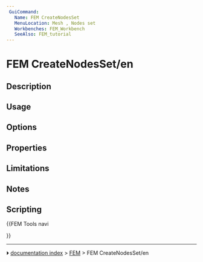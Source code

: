 ```yaml
---
 GuiCommand:
   Name: FEM CreateNodesSet
   MenuLocation: Mesh , Nodes set
   Workbenches: FEM_Workbench
   SeeAlso: FEM_tutorial
---
```


# FEM CreateNodesSet/en

## Description

## Usage

## Options

## Properties

## Limitations

## Notes

## Scripting





{{FEM Tools navi

}}



---
⏵ [documentation index](../README.md) > [FEM](Category_FEM.md) > FEM CreateNodesSet/en

